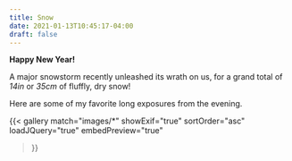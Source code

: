 ```yaml
---
title: Snow
date: 2021-01-13T10:45:17-04:00
draft: false
---
```


**Happy New Year!**

A major snowstorm recently unleashed its wrath on us, for a grand total of *14in* or *35cm* of fluffly, dry snow!

Here are some of my favorite long exposures from the evening.

{{< gallery
    match="images/*"
    showExif="true"
    sortOrder="asc"
    loadJQuery="true"
    embedPreview="true"
>}}


<!-- Options for Filters filterOptions="[{label: 'All', tags: '.*'}]" -->


<!-- Testing to see if the dropbox version shall work

{{< gallery
    match="https://dl.dropboxusercontent.com/s/dusc33wmga8rz33/1N1A3284.png"
    showExif="true"
    sortOrder="desc"
    loadJQuery="true"
    embedPreview="true"
>}} -->
